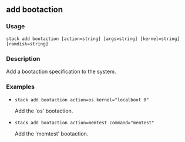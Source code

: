 ## add bootaction

### Usage

`stack add bootaction [action=string] [args=string] [kernel=string] [ramdisk=string]`

### Description

Add a bootaction specification to the system.

### Examples

* `stack add bootaction action=os kernel="localboot 0"`

   Add the 'os' bootaction.

* `stack add bootaction action=memtest command="memtest"`

   Add the 'memtest' bootaction.



